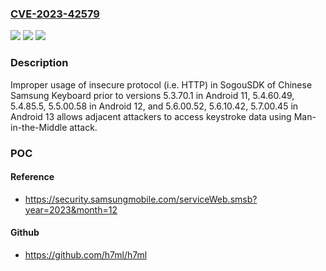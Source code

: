 ### [CVE-2023-42579](https://cve.mitre.org/cgi-bin/cvename.cgi?name=CVE-2023-42579)
![](https://img.shields.io/static/v1?label=Product&message=Samsung%20Keyboard&color=blue)
![](https://img.shields.io/static/v1?label=Version&message=n%2Fa&color=blue)
![](https://img.shields.io/static/v1?label=Vulnerability&message=CWE-319%3A%20Cleartext%20Transmission%20of%20Sensitive%20Information&color=brighgreen)

### Description

Improper usage of insecure protocol (i.e. HTTP) in SogouSDK of Chinese Samsung Keyboard prior to versions 5.3.70.1 in Android 11, 5.4.60.49, 5.4.85.5, 5.5.00.58 in Android 12, and 5.6.00.52, 5.6.10.42, 5.7.00.45 in Android 13 allows adjacent attackers to access keystroke data using Man-in-the-Middle attack.

### POC

#### Reference
- https://security.samsungmobile.com/serviceWeb.smsb?year=2023&month=12

#### Github
- https://github.com/h7ml/h7ml

